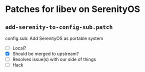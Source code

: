 # Patches for libev on SerenityOS

## `add-serenity-to-config-sub.patch`

config.sub: Add SerenityOS as portable system

- [ ] Local?
- [X] Should be merged to upstream?
- [ ] Resolves issue(s) with our side of things
- [ ] Hack
